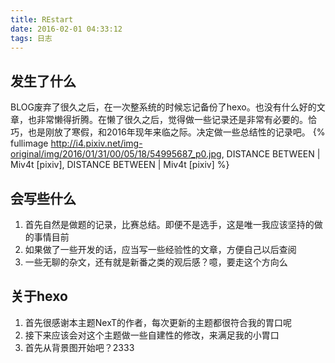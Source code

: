 ```yaml
---
title: REstart
date: 2016-02-01 04:33:12
tags: 日志
---
```


## 发生了什么
BLOG废弃了很久之后，在一次整系统的时候忘记备份了hexo。也没有什么好的文章，也非常懒得折腾。在懒了很久之后，觉得做一些记录还是非常有必要的。恰巧，也是刚放了寒假，和2016年现年来临之际。决定做一些总结性的记录吧。
{% fullimage http://i4.pixiv.net/img-original/img/2016/01/31/00/05/18/54995687_p0.jpg, DISTANCE BETWEEN | Miv4t [pixiv], DISTANCE BETWEEN | Miv4t [pixiv]  %}
<!-- more -->
## 会写些什么

1. 首先自然是做题的记录，比赛总结。即便不是选手，这是唯一我应该坚持的做的事情目前
2. 如果做了一些开发的话，应当写一些经验性的文章，方便自己以后查阅
3. 一些无聊的杂文，还有就是新番之类的观后感？噫，要走这个方向么


## 关于hexo
1. 首先很感谢本主题NexT的作者，每次更新的主题都很符合我的胃口呢
2. 接下来应该会对这个主题做一些自建性的修改，来满足我的小胃口
3. 首先从背景图开始吧？2333

